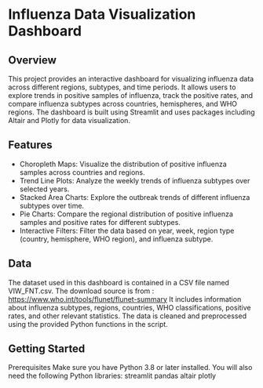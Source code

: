 # Influenza Data Visualization Dashboard

## Overview
This project provides an interactive dashboard for visualizing influenza data across different regions, subtypes, and time periods. It allows users to explore trends in positive samples of influenza, track the positive rates, and compare influenza subtypes across countries, hemispheres, and WHO regions. The dashboard is built using Streamlit and uses packages including Altair and Plotly for data visualization.


## Features
- Choropleth Maps: Visualize the distribution of positive influenza samples across countries and regions.
- Trend Line Plots: Analyze the weekly trends of influenza subtypes over selected years.
- Stacked Area Charts: Explore the outbreak trends of different influenza subtypes over time.
- Pie Charts: Compare the regional distribution of positive influenza samples and positive rates for different subtypes.
- Interactive Filters: Filter the data based on year, week, region type (country, hemisphere, WHO region), and influenza subtype.

## Data 
The dataset used in this dashboard is contained in a CSV file named VIW_FNT.csv. 
The download source is from : https://www.who.int/tools/flunet/flunet-summary
It includes information about influenza subtypes, regions, countries, WHO classifications, positive rates, and other relevant statistics. The data is cleaned and preprocessed using the provided Python functions in the script.


## Getting Started
Prerequisites
Make sure you have Python 3.8 or later installed. You will also need the following Python libraries:
streamlit
pandas
altair
plotly


